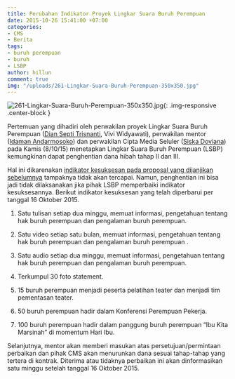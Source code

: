 ```yaml
---
title: Perubahan Indikator Proyek Lingkar Suara Buruh Perempuan
date: 2015-10-26 15:41:00 +07:00
categories:
- CMS
- Berita
tags:
- buruh perempuan
- buruh
- LSBP
author: hillun
comment: true
img: "/uploads/261-Lingkar-Suara-Buruh-Perempuan-350x350.jpg"
---
```


![261-Lingkar-Suara-Buruh-Perempuan-350x350.jpg](/uploads/261-Lingkar-Suara-Buruh-Perempuan-350x350.jpg){: .img-responsive .center-block }

Pertemuan yang dihadiri oleh perwakilan proyek Lingkar Suara Buruh Perempuan ([Dian Septi Trisnanti](http://ciptamedia.org/team/dian-septi-trisnanti/), Vivi Widyawati), perwakilan mentor ([Idaman Andarmosoko](http://ciptamedia.org/team/idaman-andarmosoko/)) dan perwakilan Cipta Media Seluler ([Siska Doviana](http://ciptamedia.org/team/siska-doviana/)) pada Kamis (8/10/15) menetapkan Lingkar Suara Buruh Perempuan (LSBP) kemungkinan dapat penghentian dana hibah tahap II dan III.

Hal ini dikarenakan [indikator kesuksesan pada proposal yang dijanjikan sebelumnya](http://wiki.ciptamedia.org/wiki/Lingkar_Suara_Buruh_Perempuan) tampaknya tidak akan tercapai. Namun, penghentian ini bisa jadi tidak dilaksanakan jika pihak LSBP memperbaiki indikator kesuksesannya. Berikut indikator kesuksesan yang telah diperbarui per tanggal 16 Oktober 2015.

1. Satu tulisan setiap dua minggu, memuat informasi, pengetahuan tentang hak buruh perempuan dan pengalaman buruh perempuan.

2. Satu video setiap satu bulan, memuat informasi, pengetahuan tentang hak buruh perempuan dan pengalaman buruh perempuan .

3. Satu audio setiap dua minggu, memuat informasi, pengetahuan tentang hak buruh perempuan dan pengalaman buruh perempuan.

4. Terkumpul 30 foto statement.

5. 15 buruh perempuan menjadi peserta pelatihan teater dan menjadi tim pementasan teater.

6. 50 buruh perempuan hadir dalam Konferensi Perempuan Pekerja.

7. 100 buruh perempuan hadir dalam panggung buruh perempuan “Ibu Kita Marsinah” di momentum Hari Ibu.

Selanjutnya, mentor akan memberi masukan atas persetujuan/permintaan perbaikan dan pihak CMS akan menurunkan dana sesuai tahap-tahap yang tertera di kontrak. Diterima atau tidaknya perbaikan ini akan dinformasikan satu minggu setelah tanggal 16 Oktober 2015.
